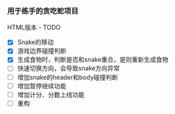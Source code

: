 ### 用于练手的贪吃蛇项目 
HTML版本 - TODO
- [x] Snake的移动
- [x] 游戏边界碰撞判断
- [x] 生成食物时，判断是否和snake重合，是则重新生成食物
- [ ] 快速切换方向，会导致snake方向异常
- [ ] 增加snake的header和body碰撞判断
- [ ] 增加暂停继续功能
- [ ] 增加计分、分数上线功能
- [ ] 重构